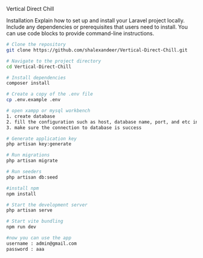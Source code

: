 Vertical Direct Chill

Installation
Explain how to set up and install your Laravel project locally. Include any dependencies or prerequisites that users need to install. You can use code blocks to provide command-line instructions.

```bash
# Clone the repository
git clone https://github.com/shalexandeer/Vertical-Direct-Chill.git

# Navigate to the project directory
cd Vertical-Direct-Chill

# Install dependencies
composer install

# Create a copy of the .env file
cp .env.example .env

# open xampp or mysql workbench
1. create database
2. fill the configuration such as host, database name, port, and etc in the .env
3. make sure the connection to database is success

# Generate application key
php artisan key:generate

# Run migrations
php artisan migrate

# Run seeders
php artisan db:seed

#install npm
npm install

# Start the development server
php artisan serve

# Start vite bundling
npm run dev

#now you can use the app
username : admin@gmail.com
password : aaa
```
